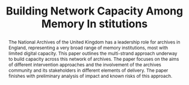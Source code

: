---
abstract: The National Archives of the United Kingdom has a leadership role for archives
  in England, representing a very broad range of memory institutions, most with limited
  digital capacity. This paper outlines the multi-strand approach underway to build
  capacity across this network of archives. The paper focuses on the aims of different
  intervention approaches and the involvement of the archives community and its stakeholders
  in different elements of delivery. The paper finishes with preliminary analysis
  of impact and known risks of this approach.
creators:
- Travers, James
- Pugh, Jo
- Haunton, Melinda
date: null
document_url: https://services.phaidra.univie.ac.at/api/object/o:1079777/download
grand_parent: iPRES
institutions: []
keywords: []
landing_page_url: https://phaidra.univie.ac.at/o:1079777
language: eng
layout: publication
license: CC BY 4.0 International
notes_url: null
parent: iPRES 2019
presentation_url: null
publication_type: paper
size: 235686
source_name: iPRES
title: 'Building Network Capacity Among Memory In stitutions '
year: 2019
---